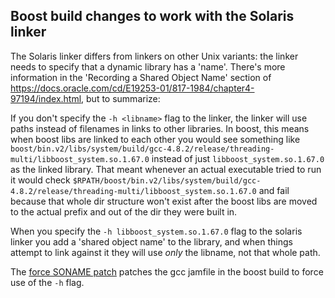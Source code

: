 Boost build changes to work with the Solaris linker
---

The Solaris linker differs from linkers on other Unix variants: the linker needs to specify that a dynamic library has a 'name'. There's more information in the 'Recording a Shared Object Name' section of https://docs.oracle.com/cd/E19253-01/817-1984/chapter4-97194/index.html, but to summarize:

If you don't specify the `-h <libname>` flag to the linker, the linker will use paths instead of filenames in links to other libraries. In boost, this means when boost libs are linked to each other you would see something like `boost/bin.v2/libs/system/build/gcc-4.8.2/release/threading-multi/libboost_system.so.1.67.0` instead of just `libboost_system.so.1.67.0` as the linked library. That meant whenever an actual executable tried to run it would check `$RPATH/boost/bin.v2/libs/system/build/gcc-4.8.2/release/threading-multi/libboost_system.so.1.67.0` and fail because that whole dir structure won't exist after the boost libs are moved to the actual prefix and out of the dir they were built in.

When you specify the `-h libboost_system.so.1.67.0` flag to the solaris linker you add a 'shared object name' to the library, and when things attempt to link against it they will use _only_ the libname, not that whole path.

The [force SONAME patch](../../resources/patches/boost/force-SONAME-option-for-solaris.patch) patches the gcc jamfile in the boost build to force use of the `-h` flag.
